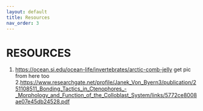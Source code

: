 ```yaml
---
layout: default
title: Resources
nav_order: 3
---
```

# [](#header-1)RESOURCES
1. https://ocean.si.edu/ocean-life/invertebrates/arctic-comb-jelly get pic from here too 
2.https://www.researchgate.net/profile/Janek_Von_Byern3/publication/251108511_Bonding_Tactics_in_Ctenophores_-_Morphology_and_Function_of_the_Colloblast_System/links/5772ce8008ae07e45db24528.pdf
